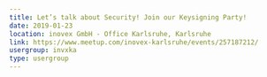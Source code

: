 ```yaml
---
title: Let’s talk about Security! Join our Keysigning Party! 
date: 2019-01-23
location: inovex GmbH - Office Karlsruhe, Karlsruhe
link: https://www.meetup.com/inovex-karlsruhe/events/257187212/
usergroup: invxka
type: usergroup
---
```

